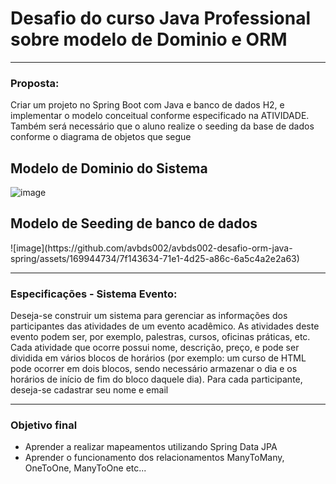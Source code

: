 <h1>Desafio do curso Java Professional sobre modelo de Dominio e ORM</h1>
<hr>
<h3>Proposta: </h3>
<p>Criar um projeto no Spring Boot com Java e banco de dados H2, e implementar o modelo conceitual conforme especificado na ATIVIDADE. Também será necessário que o aluno realize o seeding da base de dados conforme o diagrama de objetos que segue</p>

<h2>Modelo de Dominio do Sistema</h2>

![image](https://github.com/avbds002/avbds002-desafio-orm-java-spring/assets/169944734/a303827f-668e-4971-85ba-fe5016afd6a7)


<h2>Modelo de Seeding de banco de dados</h2>
![image](https://github.com/avbds002/avbds002-desafio-orm-java-spring/assets/169944734/7f143634-71e1-4d25-a86c-6a5c4a2e2a63)



<hr>

<h3>Especificações - Sistema Evento: </h3>
<p>Deseja-se construir um sistema para gerenciar as informações dos participantes das atividades de um
evento acadêmico. As atividades deste evento podem ser, por exemplo, palestras, cursos, oficinas
práticas, etc. Cada atividade que ocorre possui nome, descrição, preço, e pode ser dividida em vários
blocos de horários (por exemplo: um curso de HTML pode ocorrer em dois blocos, sendo necessário
armazenar o dia e os horários de início de fim do bloco daquele dia). Para cada participante, deseja-se
cadastrar seu nome e email</p>


<hr>

<h3>Objetivo final</h3>

<ul>
<li>Aprender a realizar mapeamentos utilizando Spring Data JPA</li>
<li>Aprender o funcionamento dos relacionamentos ManyToMany, OneToOne, ManyToOne etc...</li>
</ul>
